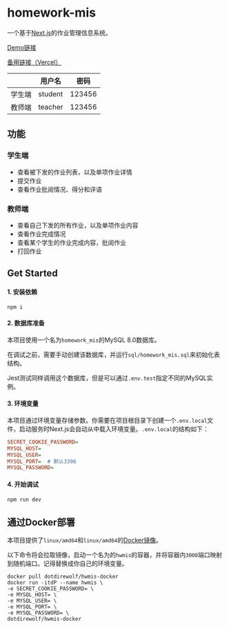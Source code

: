 # homework-mis

一个基于[Next.js](https://nextjs.org)的作业管理信息系统。

[Demo链接](https://homework-mis.drwf.ink)

[备用链接（Vercel）](https://homework-mis-tog4.vercel.app)

||用户名|密码|
|--|--|--|
|学生端|student|123456|
|教师端|teacher|123456|

## 功能

### 学生端

- 查看被下发的作业列表，以及单项作业详情
- 提交作业
- 查看作业批阅情况、得分和评语

### 教师端

- 查看自己下发的所有作业，以及单项作业内容
- 查看作业完成情况
- 查看某个学生的作业完成内容，批阅作业
- 打回作业


## Get Started

#### 1. 安装依赖
```commandline
npm i
```

#### 2. 数据库准备
本项目使用一个名为`homework_mis`的MySQL 8.0数据库。

在调试之前，需要手动创建该数据库，并运行`sql/homework_mis.sql`来初始化表结构。

Jest测试同样调用这个数据库，但是可以通过`.env.test`指定不同的MySQL实例。

#### 3. 环境变量

本项目通过环境变量存储参数。你需要在项目根目录下创建一个`.env.local`文件，启动服务时Next.js会自动从中载入环境变量。`.env.local`的结构如下：

```ini
SECRET_COOKIE_PASSWORD=
MYSQL_HOST=
MYSQL_USER=
MYSQL_PORT=  # 默认3306
MYSQL_PASSWORD=
```

#### 4. 开始调试
```commandline
npm run dev
```

## 通过Docker部署

本项目提供了`linux/amd64`和`linux/amd64`的[Docker镜像](https://hub.docker.com/r/dotdirewolf/hwmis-docker)。

以下命令将会拉取镜像，启动一个名为的`hwmis`的容器，并将容器内`3000`端口映射到随机端口。记得替换成你自己的环境变量。

```commandline
docker pull dotdirewolf/hwmis-docker
docker run -itdP --name hwmis \
-e SECRET_COOKIE_PASSWORD= \
-e MYSQL_HOST= \
-e MYSQL_USER= \
-e MYSQL_PORT= \
-e MYSQL_PASSWORD= \
dotdirewolf/hwmis-docker
```
